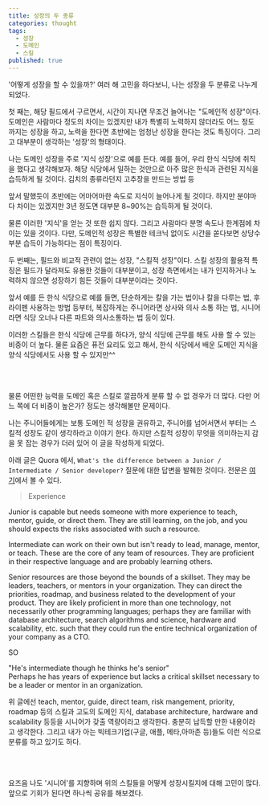 ```yaml
---
title: 성장의 두 종류
categories: thought
tags:
  - 성장
  - 도메인
  - 스킬
published: true
---
```


'어떻게 성장을 할 수 있을까?' 여러 해 고민을 하다보니, 나는 성장을 두 분류로 나누게 되었다.

첫 째는, 해당 필드에서 구르면서, 시간이 지나면 무조건 늘어나는 "도메인적 성장"이다. 도메인은 사람마다 정도의 차이는 있겠지만 내가 특별히 노력하지 않더라도 어느 정도 까지는 성장을 하고, 노력을 한다면 초반에는 엄청난 성장을 한다는 것도 특징이다. 그리고 대부분이 생각하는 '성장'의 형태이다.

나는 도메인 성장을 주로 '지식 성장'으로 예를 든다. 예를 들어, 우리 한식 식당에 취직을 했다고 생각해보자. 해당 식당에서 일하는 것만으로 아주 많은 한식과 관련된 지식을 습득하게 될 것이다. 김치의 종류라던지 고추장을 만드는 방법 등

앞서 말했듯이 초반에는 어마어마한 속도로 지식이 늘어나게 될 것이다. 하지만 분야마다 차이는 있겠지만 3년 정도면 대부분 8~90%는 습득하게 될 것이다.

물론 이러한 '지식'을 얻는 것 또한 쉽지 않다. 그리고 사람마다 분명 속도나 한계점에 차이는 있을 것이다. 다만, 도메인적 성장은 특별한 테크닉 없이도 시간을 쏟다보면 상당수 부분 습득이 가능하다는 점이 특징이다.

두 번째는, 필드와 비교적 관련이 없는 성장, "스킬적 성장"이다. 스킬 성장의 활용적 특징은 필드가 달라져도 유용한 것들이 대부분이고, 성장 측면에서는 내가 인지하거나 노력하지 않으면 성장하기 힘든 것들이 대부분이라는 것이다.

앞서 예를 든 한식 식당으로 예를 들면, 단순하게는 칼을 가는 법이나 칼을 다루는 법, 후라이펜 사용하는 방법 등부터, 복잡하게는 주니어라면 상사와 의사 소통 하는 법, 시니어라면 식당 오너나 다른 파트와 의사소통하는 법 등이 있다.

이러한 스킬들은 한식 식당에 근무를 하다가, 양식 식당에 근무를 해도 사용 할 수 있는 비중이 더 높다. 물론 요즘은 퓨전 요리도 있고 해서, 한식 식당에서 배운 도메인 지식을 양식 식당에서도 사용 할 수 있지만^^

<br><br>

물론 어떤한 능력을 도메인 혹은 스킬로 깔끔하게 분류 할 수 없 경우가 더 많다. 다만 어느 쪽에 더 비중이 높은가? 정도는 생각해볼만 문제이다.

나는 주니어들에게는 보통 도메인 적 성장을 권유하고, 주니어를 넘어서면서 부터는 스킬적 성장도 같이 생각하라고 이야기 한다. 하지만 스킬적 성장이 무엇을 의미하는지 감을 못 잡는 경우가 더러 있어 이 글을 작성하게 되었다. 

아래 글은 Quora 에서, `What's the difference between a Junior / Intermediate / Senior developer?` 질문에 대한 답변을 발췌한 것이다. 전문은 [여기](https://www.quora.com/Whats-the-difference-between-a-Junior-Intermediate-Senior-developer)에서 볼 수 있다.


>Experience

Junior is capable but needs someone with more experience to teach, mentor, guide, or direct them. They are still learning, on the job, and you should expects the risks associated with such a resource.

Intermediate can work on their own but isn't ready to lead, manage, mentor, or teach. These are the core of any team of resources. They are proficient in their respective language and are probably learning others.

Senior resources are those beyond the bounds of a skillset. They may be leaders, teachers, or mentors in your organization. They can direct the priorities, roadmap, and business related to the development of your product. They are likely proficient in more than one technology, not necessarily other programming languages; perhaps they are familiar with database architecture, search algorithms and science, hardware and scalability, etc. such that they could run the entire technical organization of your company as a CTO.

SO

"He's intermediate though he thinks he's senior"  
Perhaps he has years of experience but lacks a critical skillset necessary to be a leader or mentor in an organization.


위 글에선 teach, mentor, guide, direct team, risk mangement, priority, roadmap 등의 스킬과 고도의 도메인 지식, database architecture, hardware and scalability 등등을 시니어가 갖출 역량이라고 생각한다. 충분히 납득할 만한 내용이라고 생각한다. 그리고 내가 아는 빅테크기업(구글, 애플, 메타,아마존 등)들도 이런 식으로 분류를 하고 있기도 하다.

<br><br>

요즈음 나도 '시니어'를 지향하며 위의 스킬들을 어떻게 성장시킬지에 대해 고민이 많다. 앞으로 기회가 된다면 하나씩 공유를 해보겠다.